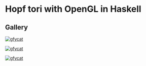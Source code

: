 # Hopf tori with OpenGL in Haskell

## Gallery

[![gfycat](https://thumbs.gfycat.com/LoathsomeOnlyIslandcanary-size_restricted.gif)](https://gfycat.com/LoathsomeOnlyIslandcanary)

[![gfycat](https://thumbs.gfycat.com/LeanAdmiredChinchilla-size_restricted.gif)](https://gfycat.com/LeanAdmiredChinchilla)

[![gfycat](https://thumbs.gfycat.com/ObviousOrnateIslandcanary-size_restricted.gif)](https://gfycat.com/ObviousOrnateIslandcanary)
